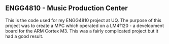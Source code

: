 ## ENGG4810 - Music Production Center

This is the code used for my ENGG4810 project at UQ. The purpose of this project was to create a MPC which operated on a LM4f120 - a development board for the ARM Cortex M3. This was a fairly complicated project but it had a good result.





